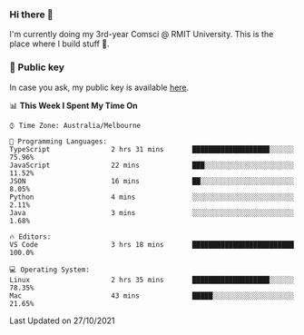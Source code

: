### Hi there 👋

I'm currently doing my 3rd-year Comsci @ RMIT University. This is the place where I build stuff 👀. 

### 🔑 Public key

In case you ask, my public key is available [here](https://public.auspham.dev/).

<!--START_SECTION:waka-->
📊 **This Week I Spent My Time On** 

```text
⌚︎ Time Zone: Australia/Melbourne

💬 Programming Languages: 
TypeScript               2 hrs 31 mins       ███████████████████░░░░░░   75.96% 
JavaScript               22 mins             ███░░░░░░░░░░░░░░░░░░░░░░   11.52% 
JSON                     16 mins             ██░░░░░░░░░░░░░░░░░░░░░░░   8.05% 
Python                   4 mins              ░░░░░░░░░░░░░░░░░░░░░░░░░   2.11% 
Java                     3 mins              ░░░░░░░░░░░░░░░░░░░░░░░░░   1.68%

🔥 Editors: 
VS Code                  3 hrs 18 mins       █████████████████████████   100.0%

💻 Operating System: 
Linux                    2 hrs 35 mins       ███████████████████░░░░░░   78.35% 
Mac                      43 mins             █████░░░░░░░░░░░░░░░░░░░░   21.65%

```


 Last Updated on 27/10/2021
<!--END_SECTION:waka-->

<!--
**rockmanvnx6/rockmanvnx6** is a ✨ _special_ ✨ repository because its `README.md` (this file) appears on your GitHub profile.

Here are some ideas to get you started:

- 🔭 I’m currently working on ...
- 🌱 I’m currently learning ...
- 👯 I’m looking to collaborate on ...
- 🤔 I’m looking for help with ...
- 💬 Ask me about ...
- 📫 How to reach me: ...
- 😄 Pronouns: ...
- ⚡ Fun fact: ...
-->
